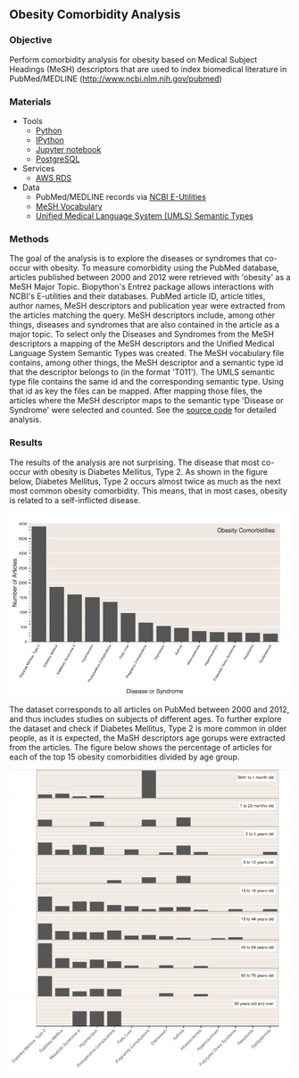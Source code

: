 ## Obesity Comorbidity Analysis


### Objective

Perform comorbidity analysis for obesity based on Medical Subject Headings (MeSH) descriptors that are used to index biomedical literature in PubMed/MEDLINE (http://www.ncbi.nlm.nih.gov/pubmed)


### Materials

- Tools
  - [Python](https://www.python.org)
  - [IPython](http://ipython.org)
  - [Jupyter notebook](http://jupyter.org)
  - [PostgreSQL](http://www.postgresql.org)
- Services
  - [AWS RDS](https://aws.amazon.com/rds/)
- Data
  - PubMed/MEDLINE records via [NCBI E-Utilities](http://www.ncbi.nlm.nih.gov/books/NBK25501/)
  - [MeSH Vocabulary](https://www.nlm.nih.gov/mesh/)
  - [Unified Medical Language System (UMLS) Semantic Types](http://semanticnetwork.nlm.nih.gov/)


### Methods

The goal of the analysis is to explore the diseases or syndromes that co-occur with obesity. To measure comorbidity using the PubMed database, articles published between 2000 and 2012 were retrieved with 'obesity' as a MeSH Major Topic. Biopython's Entrez package allows interactions with NCBI's E-utilities and their databases. PubMed article ID, article titles, author names, MeSH descriptors and publication year were extracted from the articles matching the query. MeSH descriptors include, among other things, diseases and syndromes that are also contained in the article as a major topic. To select only the Diseases and Syndromes from the MeSH descriptors a mapping of the MeSH descriptors and the Unified Medical Language System Semantic Types was created. The MeSH vocabulary file contains, among other things, the MeSH descriptor and a semantic type id that the descriptor belongs to (in the format 'T011'). The UMLS semantic type file contains the same id and the corresponding semantic type. Using that id as key the files can be mapped. After mapping those files, the articles where the MeSH descriptor maps to the semantic type 'Disease or Syndrome' were selected and counted.
See the [source code](https://github.com/fernandogelin/comorbidity-analysis/blob/master/comorbidity-analysis.ipynb) for detailed analysis.


### Results

The results of the analysis are not surprising.  The disease that most co-occur with obesity is Diabetes Mellitus, Type 2. As shown in the figure below, Diabetes Mellitus, Type 2 occurs almost twice as much as the next most common obesity comorbidity. This means, that in most cases, obesity is related to a self-inflicted disease.

![Figure 1. Fifteen most common obesity comorbidities](images/comorbidities.png)

The dataset corresponds to all articles on PubMed between 2000 and 2012, and thus includes studies on subjects of different ages. To further explore the dataset and check if Diabetes Mellitus, Type 2 is more common in older people, as it is expected, the MaSH descriptors age gorups were extracted from the articles. The figure below shows the percentage of articles for each of the top 15 obesity comorbidities divided by age group.

![Figure 2. Fifteen most common obesity comorbidities](images/comorbidities_by_age.png)
